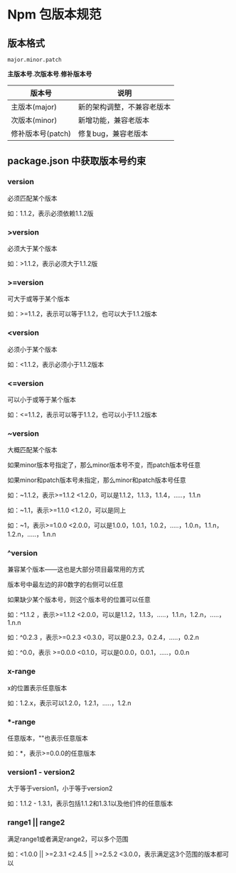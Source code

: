 # Npm 包版本规范

## 版本格式

 `major.minor.patch`

**主版本号**.**次版本号**.**修补版本号**

|版本号|说明|
|-----|-----|
|主版本(major)|新的架构调整，不兼容老版本|
|次版本(minor)|新增功能，兼容老版本|
|修补版本号(patch)|修复bug，兼容老版本|

## package.json 中获取版本号约束

### version

必须匹配某个版本

如：1.1.2，表示必须依赖1.1.2版

### >version

必须大于某个版本

如：>1.1.2，表示必须大于1.1.2版

### >=version

可大于或等于某个版本

如：>=1.1.2，表示可以等于1.1.2，也可以大于1.1.2版本

### <version

必须小于某个版本 

如：<1.1.2，表示必须小于1.1.2版本

### <=version

可以小于或等于某个版本

如：<=1.1.2，表示可以等于1.1.2，也可以小于1.1.2版本

### ~version

大概匹配某个版本

如果minor版本号指定了，那么minor版本号不变，而patch版本号任意

如果minor和patch版本号未指定，那么minor和patch版本号任意

如：~1.1.2，表示>=1.1.2 <1.2.0，可以是1.1.2，1.1.3，1.1.4，.....，1.1.n 

如：~1.1，表示>=1.1.0 <1.2.0，可以是同上

如：~1，表示>=1.0.0 <2.0.0，可以是1.0.0，1.0.1，1.0.2，.....，1.0.n，1.1.n，1.2.n，.....，1.n.n

### ^version

兼容某个版本——这也是大部分项目最常用的方式

版本号中最左边的非0数字的右侧可以任意

如果缺少某个版本号，则这个版本号的位置可以任意

如：^1.1.2 ，表示>=1.1.2 <2.0.0，可以是1.1.2，1.1.3，.....，1.1.n，1.2.n，.....，1.n.n

如：^0.2.3 ，表示>=0.2.3 <0.3.0，可以是0.2.3，0.2.4，.....，0.2.n

如：^0.0，表示 >=0.0.0 <0.1.0，可以是0.0.0，0.0.1，.....，0.0.n

### x-range

x的位置表示任意版本

如：1.2.x，表示可以1.2.0，1.2.1，.....，1.2.n

### *-range

任意版本，""也表示任意版本

如：*，表示>=0.0.0的任意版本

### version1 - version2

大于等于version1，小于等于version2

如：1.1.2 - 1.3.1，表示包括1.1.2和1.3.1以及他们件的任意版本

### range1 || range2

满足range1或者满足range2，可以多个范围

如：<1.0.0 || >=2.3.1 <2.4.5 || >=2.5.2 <3.0.0，表示满足这3个范围的版本都可以
